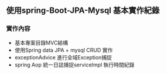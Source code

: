 ## 使用spring-Boot-JPA-Mysql 基本實作紀錄
### 實作內容
* 基本專案目錄MVC結構
* 使用Spring data JPA + mysql CRUD 實作
* exceptionAdvice 進行全域Exception捕捉
* spring Aop 統一日誌捕捉serviceImpl 執行時間紀錄